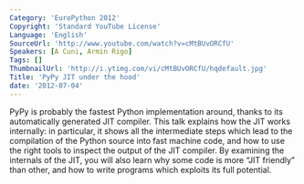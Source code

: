 ```yaml
---
Category: 'EuroPython 2012'
Copyright: 'Standard YouTube License'
Language: 'English'
SourceUrl: 'http://www.youtube.com/watch?v=cMtBUvORCfU'
Speakers: [A Cuni, Armin Rigo]
Tags: []
ThumbnailUrl: 'http://i.ytimg.com/vi/cMtBUvORCfU/hqdefault.jpg'
Title: 'PyPy JIT under the hood'
date: '2012-07-04'
---
```

PyPy is probably the fastest Python implementation around, thanks to its
automatically generated JIT compiler. This talk explains how the JIT works
internally: in particular, it shows all the intermediate steps which lead to
the compilation of the Python source into fast machine code, and how to use
the right tools to inspect the output of the JIT compiler. By examining the
internals of the JIT, you will also learn why some code is more “JIT friendly”
than other, and how to write programs which exploits its full potential.
